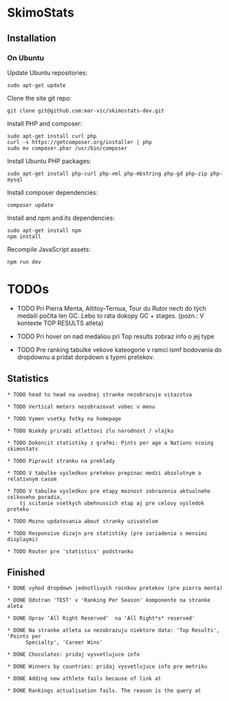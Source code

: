 # SkimoStats

## Installation

### On Ubuntu
Update Ubuntu repositories:
```
sudo apt-get update
```

Clone the site git repo:
```
git clone git@github.com:mar-vic/skimostats-dev.git
```

Install PHP and composer:
```
sudo apt-get install curl php
curl -s https://getcomposer.org/installer | php
sudo mv composer.phar /usr/bin/composer
```

Install Ubuntu PHP packages:
```
sudo apt-get install php-curl php-xml php-mbstring php-gd php-zip php-mysql
```

Install composer dependencies:
```
composer update
```

Install and npm and its dependencies:
```
sudo apt-get install npm
npm install
```

Recompile JavaScript assets:
```
npm run dev
```
# TODOs

* TODO Pri Pierra Menta, Altitoy-Ternua, Tour du Rutor nech do tých medailí počíta
  len GC. Lebo to ráta dokopy GC + stages. (pozn.: V kontexte TOP RESULTS atleta)
  
* TODO Pri hover on nad medaliou pri Top results zobraz info o jej type

* TODO Pre ranking tabulke vekove kateogorie v ramci ismf bodovania do dropdownu a
  pridat dorpdown s typmi pretekov.
  
  
## Statistics


    * TODO head to head na uvodnej stranke nezobrazuje vitazstva

    * TODO Vertical meters nezobrazovat vobec v menu

    * TODO Vymen vsetky fotky na homepage

    * TODO Niekdy priradi atlettovi zlu narodnost / vlajku

    * TODO Dokoncit statistiky z grafmi: Pints per age a Nations scoing skimostats
  
    * TODO Pipravit stranku na preklady
  
    * TODO V tabulke vysledkov pretekov prepinac medzi absolutnym a relativnym casom
  
    * TODO V tabulke vysledkov pre etapy moznost zobrazenia aktualneho celkoveho poradia,
        tj scitanie vsetkych ubehnuvsich etap aj pre celovy vysledok preteku

    * TODO Mozno updatovania about stranky uzivatelom

    * TODO Responsive dizajn pre statistiky (pre zariadenia s mensimi displaymi)

    * TODO Router pre 'statistics' podstranku

## Finished


    * DONE vyhod dropdown jednotlivych rocnkov pretekov (pre pierra menta)
 
    * DONE Odstran 'TEST' v 'Ranking Per Season' komponente na stranke aleta
  
    * DONE Oprav 'All Right Reserved'  na 'All Right*s* reserved'

    * DONE Na stranke atleta sa nezobrazuju niektore data: 'Top Results', 'Points per
          Specialty', 'Career Wins'

    * DONE Chocolates: pridaj vysvetlujuce info

    * DONE Winners by countries: pridaj vysvetlujuce info pre metriku

    * DONE Adding new athlete fails because of link at

    * DONE Rankings actualisation fails. The reason is the query at

